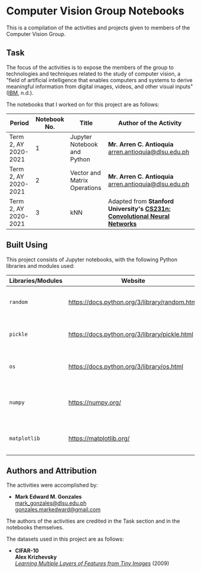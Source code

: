 # Computer Vision Group Notebooks
This is a compilation of the activities and projects given to members of the Computer Vision Group.

## Task
The focus of the activities is to expose the members of the group to technologies and techniques related to the study of computer vision, a "field of artificial intelligence that enables computers and systems to derive meaningful information from digital images, videos, and other visual inputs" (<a href = "https://www.ibm.com/topics/computer-vision">IBM</a>, n.d.). 

The notebooks that I worked on for this project are as follows:

Period | Notebook No. | Title | Author of the Activity
--- | --- | --- | ---
Term 2, AY 2020-2021 | 1 | Jupyter Notebook and Python | **Mr. Arren C. Antioquia** <br/> arren.antioquia@dlsu.edu.ph
Term 2, AY 2020-2021 | 2 | Vector and Matrix Operations | **Mr. Arren C. Antioquia** <br/> arren.antioquia@dlsu.edu.ph
Term 2, AY 2020-2021 | 3 | kNN | Adapted from **Stanford University's <a href = "http://cs231n.stanford.edu/">CS231n: Convolutional Neural Networks</a>**

## Built Using
This project consists of Jupyter notebooks, with the following Python libraries and modules used:

Libraries/Modules | Website | License
--- | ---| ---
<code>random</code> | https://docs.python.org/3/library/random.html | Python Software Foundation License
<code>pickle</code> | https://docs.python.org/3/library/pickle.html | Python Software Foundation License
<code>os</code> | https://docs.python.org/3/library/os.html | Python Software Foundation License
<code>numpy</code> | https://numpy.org/ | BSD 3-Clause "New" or "Revised" License
<code>matplotlib</code> | https://matplotlib.org/ | Matplotlib License (BSD-Compatible)

## Authors and Attribution
The activities were accomplished by:
- **Mark Edward M. Gonzales** <br/>
  mark_gonzales@dlsu.edu.ph <br/>
  gonzales.markedward@gmail.com
  
The authors of the activities are credited in the Task section and in the notebooks themselves.

The datasets used in this project are as follows:
- **CIFAR-10** <br/>
  **Alex Krizhevsky** <br/>
  <a href = "https://www.cs.toronto.edu/~kriz/learning-features-2009-TR.pdf">*Learning Multiple Layers of Features from Tiny Images*</a> (2009)
